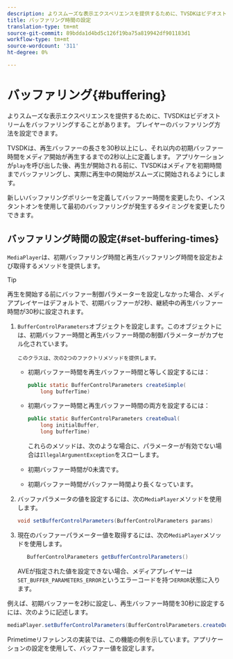 ```yaml
---
description: よりスムーズな表示エクスペリエンスを提供するために、TVSDKはビデオストリームをバッファリングすることがあります。 プレイヤーのバッファリング方法を設定できます。
title: バッファリング時間の設定
translation-type: tm+mt
source-git-commit: 89bdda1d4bd5c126f19ba75a819942df901183d1
workflow-type: tm+mt
source-wordcount: '311'
ht-degree: 0%

---
```



# バッファリング{#buffering}

よりスムーズな表示エクスペリエンスを提供するために、TVSDKはビデオストリームをバッファリングすることがあります。 プレイヤーのバッファリング方法を設定できます。

TVSDKは、再生バッファーの長さを30秒以上にし、それ以内の初期バッファー時間をメディア開始が再生するまでの2秒以上に定義します。 アプリケーションが`play`を呼び出した後、再生が開始される前に、TVSDKはメディアを初期時間までバッファリングし、実際に再生中の開始がスムーズに開始されるようにします。

新しいバッファリングポリシーを定義してバッファー時間を変更したり、インスタントオンを使用して最初のバッファリングが発生するタイミングを変更したりできます。

## バッファリング時間の設定{#set-buffering-times}

`MediaPlayer`は、初期バッファリング時間と再生バッファリング時間を設定および取得するメソッドを提供します。

>[!TIP]
>
>再生を開始する前にバッファー制御パラメーターを設定しなかった場合、メディアプレイヤーはデフォルトで、初期バッファーが2秒、継続中の再生バッファー時間が30秒に設定されます。

1. `BufferControlParameters`オブジェクトを設定します。このオブジェクトには、初期バッファー時間と再生バッファー時間の制御パラメーターがカプセル化されています。

       このクラスは、次の2つのファクトリメソッドを提供します。
   
   * 初期バッファー時間を再生バッファー時間と等しく設定するには：

      ```java
      public static BufferControlParameters createSimple( 
          long bufferTime)
      ```

   * 初期バッファー時間と再生バッファー時間の両方を設定するには：

      ```java
      public static BufferControlParameters createDual( 
          long initialBuffer,   
          long bufferTime)
      ```

      これらのメソッドは、次のような場合に、パラメーターが有効でない場合は`IllegalArgumentException`をスローします。

   * 初期バッファー時間が0未満です。
   * 初期バッファー時間がバッファー時間より長くなっています。

1. バッファパラメータの値を設定するには、次の`MediaPlayer`メソッドを使用します。

   ```java
   void setBufferControlParameters(BufferControlParameters params)
   ```

1. 現在のバッファーパラメーター値を取得するには、次の`MediaPlayer`メソッドを使用します。

   ```java
      BufferControlParameters getBufferControlParameters()  
   ```

   AVEが指定された値を設定できない場合、メディアプレイヤーは`SET_BUFFER_PARAMETERS_ERROR`というエラーコードを持つ`ERROR`状態に入ります。

<!--<a id="example_B5C5004188574D8D8AB8525742767280"></a>-->

例えば、初期バッファーを2秒に設定し、再生バッファー時間を30秒に設定するには、次のように記述します。

```java
mediaPlayer.setBufferControlParameters(BufferControlParameters.createDual(2000, 30000));
```

Primetimeリファレンスの実装では、この機能の例を示しています。アプリケーションの設定を使用して、バッファー値を設定します。